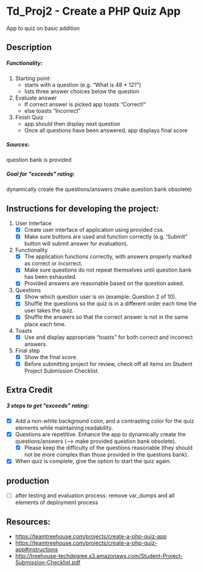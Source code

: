 # Td_Proj2 - Create a PHP Quiz App
App to quiz on basic addition

## Description
##### Functionality:

1. Starting point:
    * starts with a question (e.g. “What is 48 * 12?”) 
    * lists three answer choices below the question
1. Evaluate answer
    * If correct answer is picked app toasts “Correct!”
    * else toasts “Incorrect”
1. Finish Quiz
    * app should then display next question 
    * Once all questions have been answered, app displays final score

##### Sources:
question bank is provided
##### Goal for "exceeds" rating:
dynamically create the questions/answers (make question bank obsolete)

## Instructions for developing the project:
1. User Interface
    - [x] Create user interface of application using provided css. 
    - [x] Make sure buttons are used and function correctly (e.g. ‘Submit” button will submit answer for evaluation).
1. Functionality
    - [x] The application functions correctly, with answers properly marked as correct or incorrect. 
    - [x] Make sure questions do not repeat themselves until question bank has been exhausted. 
    - [x] Provided answers are reasonable based on the question asked.
1. Questions
    - [x] Show which question user is on (example: Question 2 of 10). 
    - [x] Shuffle the questions so the quiz is in a different order each time the user takes the quiz. 
    - [x] Shuffle the answers so that the correct answer is not in the same place each time.
1. Toasts
    - [x] Use and display appropriate “toasts” for both correct and incorrect answers.
1. Final step
    - [x] Show the final score.
    - [x] Before submitting project for review, check off all items on Student Project Submission Checklist. 

## Extra Credit
##### 3 steps to get "exceeds" rating:
- [x] Add a non-white background color, and a contrasting color for the quiz elements while maintaining readability.
- [x] Questions are repetitive. Enhance the app to dynamically create the questions/answers (--> make provided question bank obsolete). 
    - [x] Please keep the difficulty of the questions reasonable (they should not be more complex than those provided in the questions bank).
- [x] When quiz is complete, give the option to start the quiz again.

## production
- [ ] after testing and evaluation process:
     remove var_dumps and all elements of deployment process

## Resources:
* https://teamtreehouse.com/projects/create-a-php-quiz-app
* https://teamtreehouse.com/projects/create-a-php-quiz-app#instructions
* http://treehouse-techdegree.s3.amazonaws.com/Student-Project-Submission-Checklist.pdf